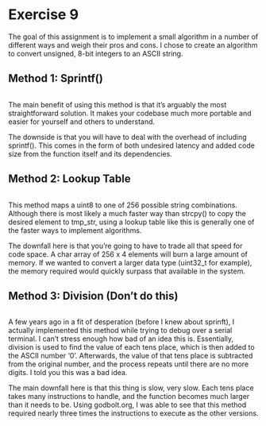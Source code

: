 # Exercise 9

The goal of this assignment is to implement a small algorithm in a number of different ways and weigh their pros and cons. I chose to create an algorithm to convert unsigned, 8-bit integers to an ASCII string.


## Method 1: Sprintf()
![]()

The main benefit of using this method is that it’s arguably the most straightforward solution. It makes your codebase much more portable and easier for yourself and others to understand.

The downside is that you will have to deal with the overhead of including sprintf(). This comes in the form of both undesired latency and added code size from the function itself and its dependencies.

## Method 2: Lookup Table
![]()

This method maps a uint8 to one of 256 possible string combinations. Although there is most likely a much faster way than strcpy() to copy the desired element to tmp_str, using a lookup table like this is generally one of the faster ways to implement algorithms.

The downfall here is that you’re going to have to trade all that speed for code space. A char array of 256 x 4 elements will burn a large amount of memory. If we wanted to convert a larger data type (uint32_t for example), the memory required would quickly surpass that available in the system.


## Method 3: Division (Don’t do this)
![]()

A few years ago in a fit of desperation (before I knew about sprinft), I actually implemented this method while trying to debug over a serial terminal. I can’t stress enough how bad of an idea this is. Essentially, division is used to find the value of each tens place, which is then added to the ASCII number ‘0’. Afterwards, the value of that tens place is subtracted from the original number, and the process repeats until there are no more digits. I told you this was a bad idea.

The main downfall here is that this thing is slow, very slow. Each tens place takes many instructions to handle, and the function becomes much larger than it needs to be. Using godbolt.org, I was able to see that this method required nearly three times the instructions to execute as the other versions. 
